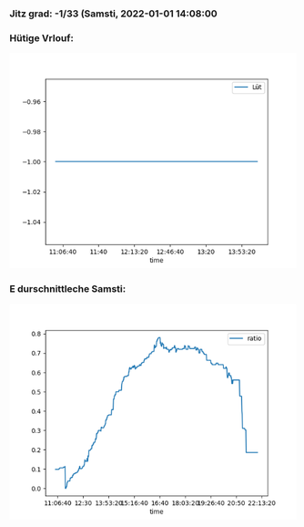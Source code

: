 ### Jitz grad: -1/33 (Samsti, 2022-01-01 14:08:00

### Hütige Vrlouf:
![Graph](Today.png)

### E durschnittleche Samsti:
![Graph](Samsti.png)